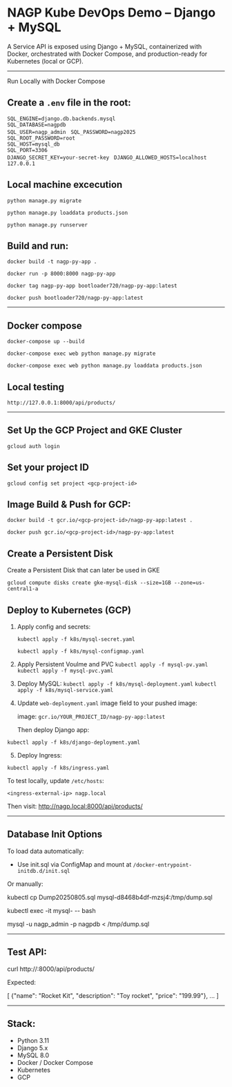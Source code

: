 # NAGP Kube DevOps Demo – Django + MySQL

A Service API is exposed using Django + MySQL, containerized with Docker, orchestrated with Docker Compose, and production-ready for Kubernetes (local or GCP).

---

Run Locally with Docker Compose

## Create a `.env` file in the root:

`SQL_ENGINE=django.db.backends.mysql`  
`SQL_DATABASE=nagpdb`  
`SQL_USER=nagp_admin ` 
`SQL_PASSWORD=nagp2025`  
`SQL_ROOT_PASSWORD=root`  
`SQL_HOST=mysql_db`  
`SQL_PORT=3306`  
`DJANGO_SECRET_KEY=your-secret-key ` 
`DJANGO_ALLOWED_HOSTS=localhost 127.0.0.1 ` 

## Local machine excecution 

`python manage.py migrate`

`python manage.py loaddata products.json`

`python manage.py runserver`

## Build and run:

`docker build -t nagp-py-app .`

`docker run -p 8000:8000 nagp-py-app`

`docker tag nagp-py-app bootloader720/nagp-py-app:latest`

`docker push bootloader720/nagp-py-app:latest`

-----------------------------------------------

## Docker compose 

`docker-compose up --build`

`docker-compose exec web python manage.py migrate`

`docker-compose exec web python manage.py loaddata products.json`


## Local testing 

`http://127.0.0.1:8000/api/products/`


---
## Set Up the GCP Project and GKE Cluster

`gcloud auth login`

## Set your project ID

`gcloud config set project <gcp-project-id>`

## Image Build & Push for GCP:

`docker build -t gcr.io/<gcp-project-id>/nagp-py-app:latest .`

`docker push gcr.io/<gcp-project-id>/nagp-py-app:latest`

## Create a Persistent Disk 
Create a Persistent Disk that can later be used in GKE 

`gcloud compute disks create gke-mysql-disk --size=1GB --zone=us-central1-a`

## Deploy to Kubernetes (GCP)

1. Apply config and secrets:

   `kubectl apply -f k8s/mysql-secret.yaml ` 

   `kubectl apply -f k8s/mysql-configmap.yaml` 

2. Apply Persistent Voulme  and PVC 
   `kubectl apply -f mysql-pv.yaml`
   `kubectl apply -f mysql-pvc.yaml`

3. Deploy MySQL:
	`kubectl apply -f k8s/mysql-deployment.yaml`
	`kubectl apply -f k8s/mysql-service.yaml`   

4. Update `web-deployment.yaml` image field to your pushed image:

   image: `gcr.io/YOUR_PROJECT_ID/nagp-py-app:latest`

   Then deploy Django app:

`kubectl apply -f k8s/django-deployment.yaml`  

5. Deploy Ingress:

`kubectl apply -f k8s/ingress.yaml`  

To test locally, update `/etc/hosts`:

`<ingress-external-ip> nagp.local`  

Then visit: http://nagp.local:8000/api/products/


---

## Database Init Options

To load data automatically:
- Use init.sql via ConfigMap and mount at `/docker-entrypoint-initdb.d/init.sql`

Or manually:

kubectl cp Dump20250805.sql mysql-d8468b4df-mzsj4:/tmp/dump.sql

kubectl exec -it mysql-<pod-id> -- bash

mysql -u nagp_admin -p nagpdb < /tmp/dump.sql

---

## Test API:

curl http://<web-ip-address>:8000/api/products/

Expected:

[
  {"name": "Rocket Kit", "description": "Toy rocket", "price": "199.99"},
  ...
]

---

## Stack:

- Python 3.11
- Django 5.x
- MySQL 8.0
- Docker / Docker Compose
- Kubernetes
- GCP